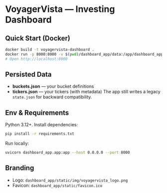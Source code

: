 # VoyagerVista — Investing Dashboard

## Quick Start (Docker)
```bash
docker build -t voyagervista-dashboard .
docker run -p 8000:8000 -v $(pwd)/dashboard_app/data:/app/dashboard_app/data voyagervista-dashboard
# Open http://localhost:8000
```

## Persisted Data
- **buckets.json** — your bucket definitions
- **tickers.json** — your tickers (with metadata)
The app still writes a legacy `state.json` for backward compatibility.

## Env & Requirements
Python 3.12+. Install dependencies:
```bash
pip install -r requirements.txt
```
Run locally:
```bash
uvicorn dashboard_app.app:app --host 0.0.0.0 --port 8000
```

## Branding
- Logo: `dashboard_app/static/img/voyagervista_logo.png`
- Favicon: `dashboard_app/static/favicon.ico`
